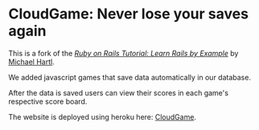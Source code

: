 # CloudGame: Never lose your saves again

This is a fork of the [*Ruby on Rails Tutorial: Learn Rails by Example*](http://railstutorial.org/) by [Michael Hartl](http://michaelhartl.com/).

We added javascript games that save data automatically in our database. 

After the data is saved users can view their scores in each game's respective score board.

The website is deployed using heroku here: [CloudGame](https://cloudgame.herokuapp.com/).
